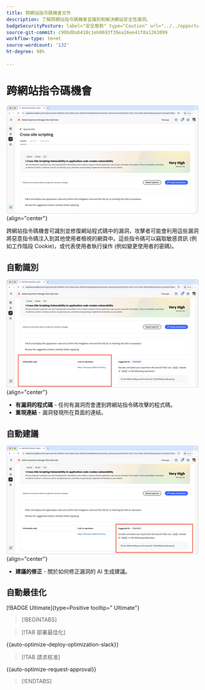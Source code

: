 ```yaml
---
title: 跨網站指令碼機會文件
description: 了解跨網站指令碼機會並識別和解決網站安全性漏洞。
badgeSecurityPosture: label="安全態勢" type="Caution" url="../../opportunity-types/security-posture.md" tooltip="安全態勢"
source-git-commit: c99bd0ab418c1eb0693f39ea16ee41f8a1263099
workflow-type: tm+mt
source-wordcount: '132'
ht-degree: 98%

---
```



# 跨網站指令碼機會

![跨網站機會](./assets/cross-site-scripting/hero.png){align="center"}

跨網站指令碼機會可識別並修復網站程式碼中的漏洞，攻擊者可能會利用這些漏洞將惡意指令碼注入到其他使用者檢視的網頁中。這些指令碼可以竊取敏感資訊 (例如工作階段 Cookie)，或代表使用者執行操作 (例如變更使用者的密碼)。

## 自動識別

![自動識別跨網站機會](./assets/cross-site-scripting/auto-identify.png){align="center"}

* **有漏洞的程式碼** - 任何有漏洞而會遭到跨網站指令碼攻擊的程式碼。
* **重現連結** - 漏洞發現所在頁面的連結。

## 自動建議

![自動建議跨網站機會](./assets/cross-site-scripting/auto-suggest.png){align="center"}

* **建議的修正** - 關於如何修正漏洞的 AI 生成建議。

## 自動最佳化

[!BADGE Ultimate]{type=Positive tooltip=" Ultimate"}

>[!BEGINTABS]

>[!TAB 部署最佳化]

{{auto-optimize-deploy-optimization-slack}}

>[!TAB 請求核准]

{{auto-optimize-request-approval}}

>[!ENDTABS]

